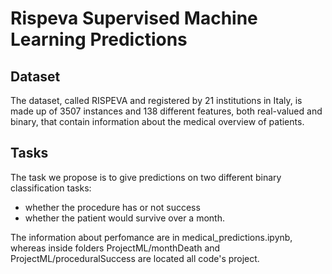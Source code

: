 # Rispeva Supervised Machine Learning Predictions
## Dataset
The dataset, called RISPEVA and registered by 21 institutions in Italy, is made up of 3507 instances and 138 different features, both real-valued and binary, that contain information about the medical overview of patients. 
## Tasks
The task we propose is to give predictions on two different binary classification tasks:
- whether the procedure has or not success
- whether the patient would survive over a month.

The information about perfomance are in medical_predictions.ipynb, whereas inside folders ProjectML/monthDeath and ProjectML/proceduralSuccess are located all code's project. 
